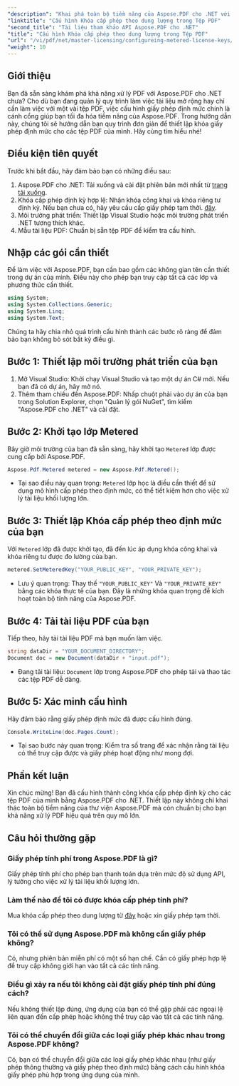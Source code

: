 ```yaml
---
"description": "Khai phá toàn bộ tiềm năng của Aspose.PDF cho .NET với hướng dẫn từng bước của chúng tôi về cách cấu hình giấy phép định mức, dù bạn đang xử lý quy trình làm việc PDF mở rộng hay thực hiện các điều chỉnh nhỏ."
"linktitle": "Cấu hình Khóa cấp phép theo dung lượng trong Tệp PDF"
"second_title": "Tài liệu tham khảo API Aspose.PDF cho .NET"
"title": "Cấu hình Khóa cấp phép theo dung lượng trong Tệp PDF"
"url": "/vi/pdf/net/master-licensing/configureing-metered-license-keys/"
"weight": 10
---
```


## Giới thiệu

Bạn đã sẵn sàng khám phá khả năng xử lý PDF với Aspose.PDF cho .NET chưa? Cho dù bạn đang quản lý quy trình làm việc tài liệu mở rộng hay chỉ cần làm việc với một vài tệp PDF, việc cấu hình giấy phép định mức chính là cánh cổng giúp bạn tối đa hóa tiềm năng của Aspose.PDF. Trong hướng dẫn này, chúng tôi sẽ hướng dẫn bạn quy trình đơn giản để thiết lập khóa giấy phép định mức cho các tệp PDF của mình. Hãy cùng tìm hiểu nhé!

## Điều kiện tiên quyết

Trước khi bắt đầu, hãy đảm bảo bạn có những điều sau:

1. Aspose.PDF cho .NET: Tải xuống và cài đặt phiên bản mới nhất từ [trang tải xuống](https://releases.aspose.com/pdf/net/).
2. Khóa cấp phép định kỳ hợp lệ: Nhận khóa công khai và khóa riêng tư định kỳ. Nếu bạn chưa có, hãy yêu cầu cấp giấy phép tạm thời. [đây](https://purchase.aspose.com/temporary-license/).
3. Môi trường phát triển: Thiết lập Visual Studio hoặc môi trường phát triển .NET tương thích khác.
4. Mẫu tài liệu PDF: Chuẩn bị sẵn tệp PDF để kiểm tra cấu hình.

## Nhập các gói cần thiết

Để làm việc với Aspose.PDF, bạn cần bao gồm các không gian tên cần thiết trong dự án của mình. Điều này cho phép bạn truy cập tất cả các lớp và phương thức cần thiết.

```csharp
using System;
using System.Collections.Generic;
using System.Linq;
using System.Text;
```

Chúng ta hãy chia nhỏ quá trình cấu hình thành các bước rõ ràng để đảm bảo bạn không bỏ sót bất kỳ điều gì.

## Bước 1: Thiết lập môi trường phát triển của bạn

1. Mở Visual Studio: Khởi chạy Visual Studio và tạo một dự án C# mới. Nếu bạn đã có dự án, hãy mở nó.
2. Thêm tham chiếu đến Aspose.PDF: Nhấp chuột phải vào dự án của bạn trong Solution Explorer, chọn "Quản lý gói NuGet", tìm kiếm "Aspose.PDF cho .NET" và cài đặt.

## Bước 2: Khởi tạo lớp Metered

Bây giờ môi trường của bạn đã sẵn sàng, hãy khởi tạo `Metered` lớp được cung cấp bởi Aspose.PDF.

```csharp
Aspose.Pdf.Metered metered = new Aspose.Pdf.Metered();
```

- Tại sao điều này quan trọng: `Metered` lớp học là điều cần thiết để sử dụng mô hình cấp phép theo định mức, có thể tiết kiệm hơn cho việc xử lý tài liệu khối lượng lớn.

## Bước 3: Thiết lập Khóa cấp phép theo định mức của bạn

Với `Metered` lớp đã được khởi tạo, đã đến lúc áp dụng khóa công khai và khóa riêng tư được đo lường của bạn.

```csharp
metered.SetMeteredKey("YOUR_PUBLIC_KEY", "YOUR_PRIVATE_KEY");
```

- Lưu ý quan trọng: Thay thế `"YOUR_PUBLIC_KEY"` Và `"YOUR_PRIVATE_KEY"` bằng các khóa thực tế của bạn. Đây là những khóa quan trọng để kích hoạt toàn bộ tính năng của Aspose.PDF.

## Bước 4: Tải tài liệu PDF của bạn

Tiếp theo, hãy tải tài liệu PDF mà bạn muốn làm việc.

```csharp
string dataDir = "YOUR_DOCUMENT_DIRECTORY";
Document doc = new Document(dataDir + "input.pdf");
```

- Đang tải tài liệu: `Document` lớp trong Aspose.PDF cho phép tải và thao tác các tệp PDF dễ dàng.

## Bước 5: Xác minh cấu hình

Hãy đảm bảo rằng giấy phép định mức đã được cấu hình đúng.

```csharp
Console.WriteLine(doc.Pages.Count);
```

- Tại sao bước này quan trọng: Kiểm tra số trang để xác nhận rằng tài liệu có thể truy cập được và giấy phép hoạt động như mong đợi.

## Phần kết luận

Xin chúc mừng! Bạn đã cấu hình thành công khóa cấp phép định kỳ cho các tệp PDF của mình bằng Aspose.PDF cho .NET. Thiết lập này không chỉ khai thác toàn bộ tiềm năng của thư viện Aspose.PDF mà còn chuẩn bị cho bạn khả năng xử lý PDF hiệu quả trên quy mô lớn.

## Câu hỏi thường gặp

### Giấy phép tính phí trong Aspose.PDF là gì?  
Giấy phép tính phí cho phép bạn thanh toán dựa trên mức độ sử dụng API, lý tưởng cho việc xử lý tài liệu khối lượng lớn.

### Làm thế nào để tôi có được khóa cấp phép tính phí?  
Mua khóa cấp phép theo dung lượng từ [đây](https://purchase.aspose.com/buy) hoặc xin giấy phép tạm thời.

### Tôi có thể sử dụng Aspose.PDF mà không cần giấy phép không?  
Có, nhưng phiên bản miễn phí có một số hạn chế. Cần có giấy phép hợp lệ để truy cập không giới hạn vào tất cả các tính năng.

### Điều gì xảy ra nếu tôi không cài đặt giấy phép tính phí đúng cách?  
Nếu không thiết lập đúng, ứng dụng của bạn có thể gặp phải các ngoại lệ liên quan đến cấp phép hoặc không thể truy cập vào tất cả các tính năng.

### Tôi có thể chuyển đổi giữa các loại giấy phép khác nhau trong Aspose.PDF không?  
Có, bạn có thể chuyển đổi giữa các loại giấy phép khác nhau (như giấy phép thông thường và giấy phép theo định mức) bằng cách cấu hình khóa giấy phép phù hợp trong ứng dụng của mình.